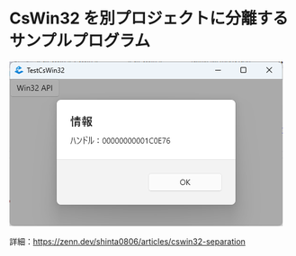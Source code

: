 # CsWin32 を別プロジェクトに分離するサンプルプログラム

![実行イメージ](Run.png)

詳細：https://zenn.dev/shinta0806/articles/cswin32-separation
